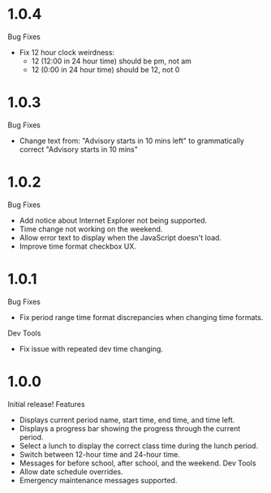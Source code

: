 ---
---
# 1.0.4
Bug Fixes
 - Fix 12 hour clock weirdness:
    - 12 (12:00 in 24 hour time) should be pm, not am
    - 12 (0:00 in 24 hour time) should be 12, not 0

# 1.0.3
Bug Fixes
 - Change text from: "Advisory starts in 10 mins left" to grammatically correct "Advisory starts in 10 mins"

# 1.0.2
Bug Fixes
 - Add notice about Internet Explorer not being supported.
 - Time change not working on the weekend.
 - Allow error text to display when the JavaScript doesn't load.
 - Improve time format checkbox UX.

# 1.0.1
Bug Fixes
 - Fix period range time format discrepancies when changing time formats.  
 
Dev Tools  
 - Fix issue with repeated dev time changing.

# 1.0.0
Initial release!
Features
 - Displays current period name, start time, end time, and time left.
 - Displays a progress bar showing the progress through the current period.
 - Select a lunch to display the correct class time during the lunch period.
 - Switch between 12-hour time and 24-hour time.
 - Messages for before school, after school, and the weekend.
 Dev Tools
 - Allow date schedule overrides.
 - Emergency maintenance messages supported.

